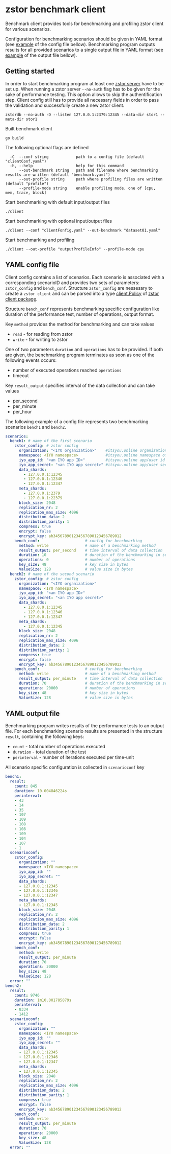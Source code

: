 # zstor benchmark client

Benchmark client provides tools for benchmarking and profiling zstor client for various scenarios.

Configuration for benchmarking scenarios should be given in YAML format (see [example](#yaml-config-file) of the config file bellow).
Benchmarking program outputs results for all provided scenarios to a single output file in YAML format (see [example](#yaml-output-file) of the output file bellow). 


## Getting started

In order to start benchmarking program at least one [zstor server](https://github.com/zero-os/0-stor/blob/master/docs/gettingstarted.md) have to be set up.
When running a zstor server `--no-auth` flag has to be given for the sake of performance testing. This option allows to skip the authentification step. Client config still has to provide all necessary fields in order to pass the validation and successfully create a new zstor client.
```
zstordb --no-auth -D --listen 127.0.0.1:2379:12345 --data-dir stor1 --meta-dir stor1
```

Built benchmark client
```
go build
```

The following optional flags are defined
``` 
  -C  --conf string            path to a config file (default "clientConf.yaml")
  -h, --help                   help for this command
      --out-benchmark string   path and filename where benchmarking results are written (default "benchmark.yaml")
      --out-profile string     path where profiling files are written (default "profile")
      --profile-mode string    enable profiling mode, one of [cpu, mem, trace, block]

```

Start benchmarking with default input/output files
``` 
./client
```

Start benchmarking with optional input/output files
``` 
./client --conf "clientFonfig.yaml" --out-benchmark "dataset01.yaml"
```

Start benchmarking and profiling
``` 
./client --out-profile "outputProfileInfo" --profile-mode cpu
```

## YAML config file

Client config contains a list of scenarios. 
Each scenario is associated with a corresponding scenarioID and provides two sets of parameters: 
`zstor_config` and `bench_conf`.
Structure `zstor_config` are nessesary to create a `zstor client` and can be parsed into a type [client.Policy](https://github.com/zero-os/0-stor/blob/master/client/policy.go) of [zstor client package](https://github.com/zero-os/0-stor/tree/master/client). 


Structure `bench_conf` represents benchmarking specific configuration like duration of the performance test, number of operations, output format.

Key `method` provides the method for benchmarking and can take values
 + `read` - for reading from zstor
 + `write` - for writing to zstor

One of two parameters `duration` and `operations` has to be provided. If both are given, the benchmarking program terminates as soon as one of the following events occurs:
 + number of executed operations reached `operations`
 + timeout

 Key `result_output` specifies interval of the data collection and can take values
 + per_second
 + per_minute
 + per_hour

The following example of a config file represents two benchmarking scenarios `bench1` and `bench2`.


``` yaml
scenarios:
  bench1: # name of the first scenario
    zstor_config: # zstor config
      organization: "<IYO organization>"    #itsyou.online organization of the 0-stor
      namespace: <IYO namespace>            #itsyou.online namespace of the 0-stor
      iyo_app_id: "<an IYO app ID>"         #itsyou.online app/user id
      iyo_app_secret: "<an IYO app secret>" #itsyou.online app/user secret
      data_shards:
        - 127.0.0.1:12345
        - 127.0.0.1:12346
        - 127.0.0.1:12347
      meta_shards:
        - 127.0.0.1:2379
        - 127.0.0.1:22379
      block_size: 2048
      replication_nr: 2
      replication_max_size: 4096
      distribution_data: 2
      distribution_parity: 1
      compress: true
      encrypt: false
      encrypt_key: ab345678901234567890123456789012
    bench_conf:                    # config for benchmarking 
      method: write                # name of a benchmarking method
      result_output: per_second    # time interval of data collection
      duration: 10                 # duration of the benchmarking in seconds
      operations: 0                # number of operations
      key_size: 48                 # key size in bytes
      ValueSize: 128               # value size in bytes
  bench2: # name of the second scenario
    zstor_config: # zstor config
      organization: "<IYO organization>"
      namespace: <IYO namespace>
      iyo_app_id: "<an IYO app ID>"
      iyo_app_secret: "<an IYO app secret>"
      data_shards:
        - 127.0.0.1:12345
        - 127.0.0.1:12346
        - 127.0.0.1:12347
      meta_shards:
        - 127.0.0.1:12345
      block_size: 2048
      replication_nr: 2
      replication_max_size: 4096
      distribution_data: 2
      distribution_parity: 1
      compress: true
      encrypt: false
      encrypt_key: ab345678901234567890123456789012
    bench_conf:                    # config for benchmarking 
      method: write                # name of a benchmarking method
      result_output: per_minute    # time interval of data collection
      duration: 70                 # duration of the benchmarking in seconds
      operations: 20000            # number of operations
      key_size: 48                 # key size in bytes
      ValueSize: 128               # value size in bytes
```

## YAML output file

Benchmarking program writes results of the performance tests to an output file.
For each benchmarking scenario results are presented in the structure `result`, containing the following keys:
  + `count` - total number of operations executed
  + `duration` - total duration of the test
  + `perinterval` - number of iterations executed per time-unit

All scenario specific configuration is collected in `scenarioconf` key

``` yaml
bench1:
  result:
    count: 845
    duration: 10.004846224s
    perinterval:
    - 43
    - 14
    - 35
    - 107
    - 109
    - 108
    - 108
    - 109
    - 104
    - 107
    - 1
  scenarioconf:
    zstor_config:
      organization: ""
      namespace: <IYO namespace>
      iyo_app_id: ""
      iyo_app_secret: ""
      data_shards:
      - 127.0.0.1:12345
      - 127.0.0.1:12346
      - 127.0.0.1:12347
      meta_shards:
      - 127.0.0.1:12345
      block_size: 2048
      replication_nr: 2
      replication_max_size: 4096
      distribution_data: 2
      distribution_parity: 1
      compress: true
      encrypt: false
      encrypt_key: ab345678901234567890123456789012
    bench_conf:
      method: write
      result_output: per_minute
      duration: 70
      operations: 20000
      key_size: 48
      ValueSize: 128
  error: ""
bench2:
  result:
    count: 9746
    duration: 1m10.001785879s
    perinterval:
    - 8334
    - 1412
  scenarioconf:
    zstor_config:
      organization: ""
      namespace: <IYO namespace>
      iyo_app_id: ""
      iyo_app_secret: ""
      data_shards:
      - 127.0.0.1:12345
      - 127.0.0.1:12346
      - 127.0.0.1:12347
      meta_shards:
      - 127.0.0.1:12345
      block_size: 2048
      replication_nr: 2
      replication_max_size: 4096
      distribution_data: 2
      distribution_parity: 1
      compress: true
      encrypt: false
      encrypt_key: ab345678901234567890123456789012
    bench_conf:
      method: write
      result_output: per_minute
      duration: 70
      operations: 20000
      key_size: 48
      ValueSize: 128
  error: ""

```